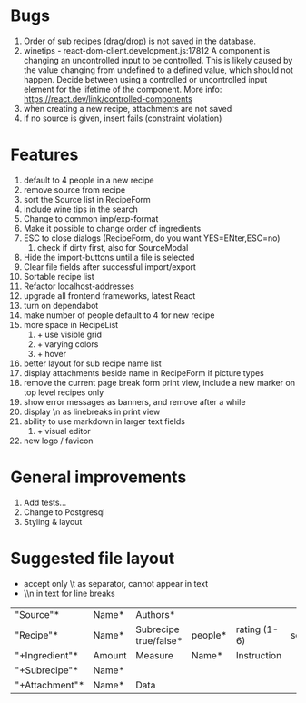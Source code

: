 # Bugs

1. Order of sub recipes (drag/drop) is not saved in the database.
2. winetips - react-dom-client.development.js:17812  A component is changing an uncontrolled input to be controlled. This is likely caused by the value changing from undefined to a defined value, which should not happen. Decide between using a controlled or uncontrolled input element for the lifetime of the component. More info: https://react.dev/link/controlled-components
3. when creating a new recipe, attachments are not saved
4. if no source is given, insert fails (constraint violation)

# Features

1. default to 4 people in a new recipe
2. remove source from recipe
3. sort the Source list in RecipeForm
4. include wine tips in the search
5. Change to common imp/exp-format
6. Make it possible to change order of ingredients
7. ESC to close dialogs (RecipeForm, do you want YES=ENter,ESC=no)
    1. check if dirty first, also for SourceModal
8. Hide the import-buttons until a file is selected
9. Clear file fields after successful import/export
10. Sortable recipe list
11. Refactor localhost-addresses
12. upgrade all frontend frameworks, latest React
13. turn on dependabot
14. make number of people default to 4 for new recipe
15. more space in RecipeList
    1. \+ use visible grid
    2. \+ varying colors
    3. \+ hover
16. better layout for sub recipe name list
17. display attachments beside name in RecipeForm if picture types
18. remove the current page break form print view, include a new marker on top level recipes only
19. show error messages as banners, and remove after a while
20. display \n as linebreaks in print view
21. ability to use markdown in larger text fields
    1. \+ visual editor
22. new logo / favicon

# General improvements

1. Add tests...
2. Change to Postgresql
3. Styling & layout

# Suggested file layout
- accept only \t as separator, cannot appear in text
- \\\n in text for line breaks

|  |  |   |  |  |  |  |  |  | |
| --------- | ----- |-----------------------| ------- | ------------ | ------ | --------------- | ----- | ------ | -------|
| "Source"* | Name* | Authors*              |
| "Recipe"* | Name* | Subrecipe true/false* | people* | rating (1-6) | served |  instructions* | notes | source | pageref|
| "+Ingredient"* | Amount | Measure               | Name*  | Instruction |
| "+Subrecipe"* | Name* |
| "+Attachment"* | Name* | Data |
